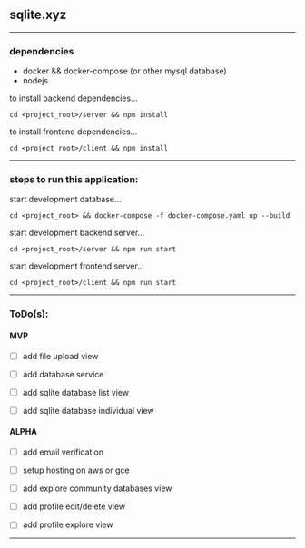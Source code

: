 ## sqlite.xyz

---

### dependencies

- docker && docker-compose (or other mysql database)
- nodejs

to install backend dependencies...

```cd <project_root>/server && npm install```

to install frontend dependencies...

```cd <project_root>/client && npm install```

---

### steps to run this application:

start development database...

```cd <project_root> && docker-compose -f docker-compose.yaml up --build```

start development backend server...

```cd <project_root>/server && npm run start```

start development frontend server...

```cd <project_root>/client && npm run start```

---

### ToDo(s):

#### MVP
- [ ] add file upload view
- [ ] add database service
- [ ] add sqlite database list view
- [ ] add sqlite database individual view


#### ALPHA
- [ ] add email verification
- [ ] setup hosting on aws or gce
- [ ] add explore community databases view
- [ ] add profile edit/delete view
- [ ] add profile explore view


---
